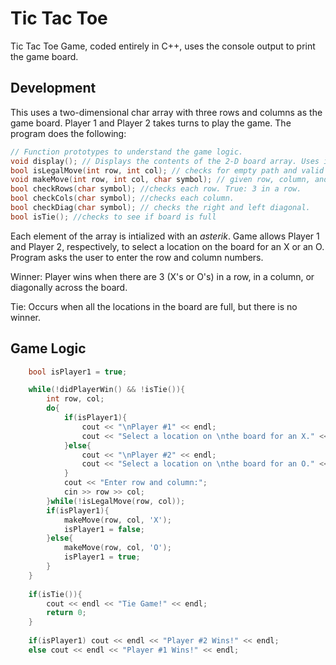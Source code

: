 # Tic Tac Toe
Tic Tac Toe Game, coded entirely in C++, uses the console output to print the game board.

## Development
This uses a two-dimensional char array with three rows and columns as the game board. Player 1 and Player 2 takes turns to play the game. The program does the following:
```C++
// Function prototypes to understand the game logic.
void display(); // Displays the contents of the 2-D board array. Uses iomanip to format the output.
bool isLegalMove(int row, int col); // checks for empty path and valid row and col index.
void makeMove(int row, int col, char symbol); // given row, column, and player symbol 'X' or 'O'.
bool checkRows(char symbol); //checks each row. True: 3 in a row.
bool checkCols(char symbol); //checks each column.
bool checkDiag(char symbol); // checks the right and left diagonal.
bool isTie(); //checks to see if board is full
```
Each element of the array is intialized with an *asterik*. Game allows Player 1 and Player 2, respectively, to select a location on the board for an X or an O. Program asks the user to enter the row and column numbers.

Winner: Player wins when there are 3 (X's or O's) in a row, in a column, or diagonally across the board.

Tie: Occurs when all the locations in the board are full, but there is no winner.

## Game Logic
```C++
    bool isPlayer1 = true;

    while(!didPlayerWin() && !isTie()){
        int row, col;
        do{
            if(isPlayer1){
                cout << "\nPlayer #1" << endl;
                cout << "Select a location on \nthe board for an X." << endl;
            }else{
                cout << "\nPlayer #2" << endl;
                cout << "Select a location on \nthe board for an O." << endl;
            }
            cout << "Enter row and column:";
            cin >> row >> col;
        }while(!isLegalMove(row, col));
        if(isPlayer1){
            makeMove(row, col, 'X');
            isPlayer1 = false;
        }else{
            makeMove(row, col, 'O');
            isPlayer1 = true;
        }
    }
    
    if(isTie()){
        cout << endl << "Tie Game!" << endl;
        return 0;
    }
    
    if(isPlayer1) cout << endl << "Player #2 Wins!" << endl;
    else cout << endl << "Player #1 Wins!" << endl;
    
```
